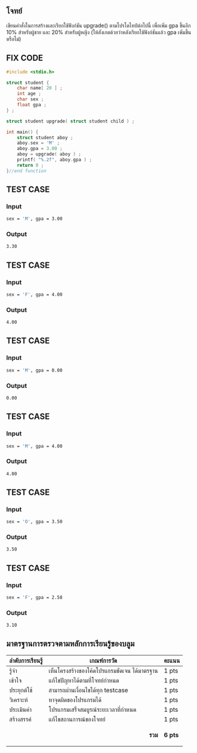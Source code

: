 ## โจทย์
เขียนคำสั่งในการสร้างและเรียกใช้ฟังก์ชัน upgrade() ตามโปรโตไทป์ต่อไปนี้ เพื่อเพิ่ม gpa ขึ้นอีก 10% สำหรับผู้ชาย และ 20% สำหรับผู้หญิง (ให้สังเกตด้วยว่าหลังเรียกใช้ฟังก์ชันแล้ว gpa เพิ่มขึ้นหรือไม่)

## FIX CODE
```c++
#include <stdio.h>

struct student {
    char name[ 20 ] ;
    int age ;
    char sex ;
    float gpa ;
} ;

struct student upgrade( struct student child ) ;

int main() {
    struct student aboy ;
    aboy.sex = 'M' ;
    aboy.gpa = 3.00 ;
    aboy = upgrade( aboy ) ;
    printf( "%.2f", aboy.gpa ) ;
    return 0 ;
}//end function
```


## TEST CASE
### Input
```bash
sex = 'M', gpa = 3.00

```
### Output
```bash
3.30

```

## TEST CASE
### Input
```bash
sex = 'F', gpa = 4.00

```
### Output
```bash
4.00

```

## TEST CASE
### Input
```bash
sex = 'M', gpa = 0.00

```
### Output
```bash
0.00

```
## TEST CASE
### Input
```bash
sex = 'M', gpa = 4.00

```
### Output
```bash
4.00

```
## TEST CASE
### Input
```bash
sex = 'O', gpa = 3.50

```
### Output
```bash
3.50

```

## TEST CASE
### Input
```bash
sex = 'F', gpa = 2.58

```
### Output
```bash
3.10

```

## มาตรฐานการตรวจตามหลักการเรียนรู้ของบลูม
| ลำดับการเรียนรู้ | เกณฑ์การวัด | คะแนน |
| -------- | -------- | -------- |
| รู้จำ | เห็นโครงสร้างของโค้ดโปรแกรมชัดเจน ได้มาตรฐาน | 1 pts |
| เข้าใจ | แก้ไขปัญหาได้ตามที่โจทย์กำหนด | 1 pts |
| ประยุกต์ใช้ | สามารถผ่านเงื่อนไขได้ทุก testcase | 1 pts |
| วิเคราะห์ | หาจุดผิดของโปรแกรมได้ | 1 pts |
| ประเมินค่า | โปรแกรมเสร็จสมบูรณ์ระยะเวลาที่กำหนด | 1 pts |
| สร้างสรรค์ | แก้ไขสถานการณ์ของโจทย์ | 1 pts |
||<p style='text-align: right !important;'>**รวม**</p>|**6 pts**|
